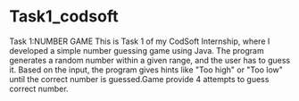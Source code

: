 # Task1_codsoft
Task 1:NUMBER GAME
This is Task 1 of my CodSoft Internship, where I developed a simple number guessing game using Java. The program generates a random number within a given range, and the user has to guess it. Based on the input, the program gives hints like "Too high" or "Too low" until the correct number is guessed.Game provide 4 attempts to guess correct number.
